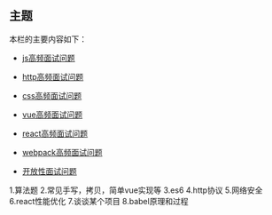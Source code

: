 ## 主题

本栏的主要内容如下：

- [js高频面试问题](./js.html)

- [http高频面试问题](./http.html)

- [css高频面试问题](./css.html)

- [vue高频面试问题](./vue.html)

- [react高频面试问题](./react.html)

- [webpack高频面试问题](./webpack.html)

- [开放性面试问题](./open-question.html)

1.算法题
2.常见手写，拷贝，简单vue实现等
3.es6
4.http协议
5.网络安全
6.react性能优化
7.谈谈某个项目
8.babel原理和过程